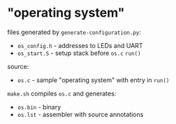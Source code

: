 # "operating system"

files generated by `generate-configuration.py`:
* `os_config.h` - addresses to LEDs and UART
* `os_start.S` - setup stack before `os.c` `run()`

source:
* `os.c` - sample "operating system" with entry in `run()`
  
`make.sh` compiles `os.c` and generates:
* `os.bin` - binary
* `os.lst` - assembler with source annotations
